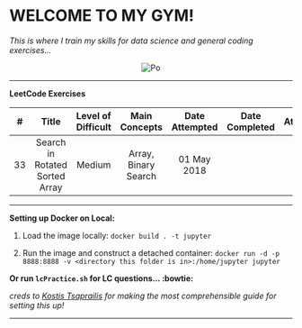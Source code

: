 # WELCOME TO MY GYM!

*This is where I train my skills for data science and general coding exercises...*


<p align = "center"> 
  <img src = "http://www.dreamworks.com/kungfupanda/images/uploads/characters/po_action.png", alt="Po">
</p>

------

**LeetCode Exercises**

|#|Title |Level of Difficult |Main Concepts|Date Attempted|Date Completed|Attempts|
|:--:|:---:|:----------------:|:-----------:|:------------:|:------------:|:------:|
|33|Search in Rotated Sorted Array|Medium|Array, Binary Search|01 May 2018|||









-------

**Setting up Docker on Local:**

1. Load the image locally: `docker build . -t jupyter`        

2. Run the image and construct a detached container: `docker run -d -p 8888:8888 -v <directory this folder is in>:/home/jupyter jupyter`

**Or run `lcPractice.sh` for LC questions... :bowtie:**

*creds to [Kostis Tsaprailis](https://tsaprailis.com/2017/10/10/Docker-for-data-science-part-1-building-jupyter-container/) for making the most comprehensible guide for setting this up!*

------

